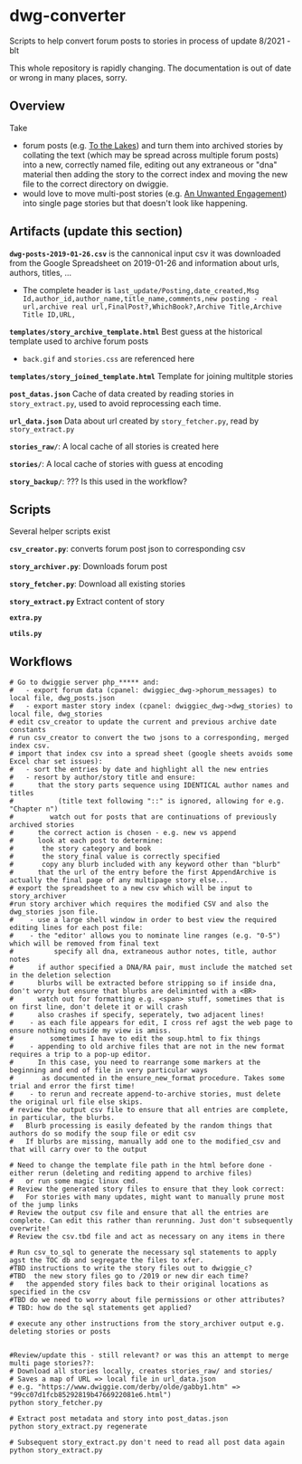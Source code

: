 # dwg-converter
Scripts to help convert forum posts to stories
in process of update 8/2021 - blt

This whole repository is rapidly changing. The documentation is out of date or wrong in many places, sorry.

## Overview

Take
 * forum posts (e.g. [To the Lakes](https://www.dwiggie.com/phorum/read.php?5,124030)) and turn them into archived stories by collating the text (which may be spread across multiple forum posts) into a new, correctly named file, editing out any extraneous or "dna" material then adding the story to the correct index and moving the new file to the correct directory on dwiggie.
 * would love to move multi-post stories (e.g. [An Unwanted Engagement](https://www.dwiggie.com/derby/jessil1b.htm)) into single page stories but that doesn't look like happening.

## Artifacts (update this section)

**`dwg-posts-2019-01-26.csv`** is the cannonical input csv it was downloaded from the Google Spreadsheet on 2019-01-26 and information about urls, authors, titles, ...
  * The complete header is ```last_update/Posting,date_created,Msg Id,author_id,author_name,title_name,comments,new posting - real url,archive real url,FinalPost?,WhichBook?,Archive Title,Archive Title ID,URL,```

**`templates/story_archive_template.html`** Best guess at the historical template used to archive forum posts
  * `back.gif` and `stories.css` are referenced here

**`templates/story_joined_template.html`** Template for joining multitple stories

**`post_datas.json`** Cache of data created by reading stories in `story_extract.py`, used to avoid reprocessing each time.

**`url_data.json`** Data about url created by `story_fetcher.py`, read by `story_extract.py`

**`stories_raw/`**: A local cache of all stories is created here

**`stories/`**: A local cache of stories with guess at encoding

**`story_backup/`**: ??? Is this used in the workflow?

## Scripts

Several helper scripts exist

**`csv_creator.py`**: converts forum post json to corresponding csv

**`story_archiver.py`**: Downloads forum post

**`story_fetcher.py`**: Download all existing stories

**`story_extract.py`** Extract content of story

**`extra.py`**

**`utils.py`**

## Workflows

```
# Go to dwiggie server php_***** and:
#	- export forum data (cpanel: dwiggiec_dwg->phorum_messages) to local file, dwg_posts.json
#	- export master story index (cpanel: dwiggiec_dwg->dwg_stories) to local file, dwg_stories
# edit csv_creator to update the current and previous archive date constants
# run csv_creator to convert the two jsons to a corresponding, merged index csv.
# import that index csv into a spread sheet (google sheets avoids some Excel char set issues):
#	- sort the entries by date and highlight all the new entries
#	- resort by author/story title and ensure:
#	   that the story parts sequence using IDENTICAL author names and titles
#	        (title text following "::" is ignored, allowing for e.g. "Chapter n")  
#	      watch out for posts that are continuations of previously archived stories
#	   the correct action is chosen - e.g. new vs append
#	   look at each post to determine:
# 		the story category and book
#		the story_final value is correctly specified
#		copy any blurb included with any keyword other than "blurb" 
#	   that the url of the entry before the first AppendArchive is actually the final page of any multipage story else... 
# export the spreadsheet to a new csv which will be input to story_archiver
#run story archiver which requires the modified CSV and also the dwg_stories json file.
#    - use a large shell window in order to best view the required editing lines for each post file:
#    - the "editor' allows you to nominate line ranges (e.g. "0-5") which will be removed from final text
#          specify all dna, extraneous author notes, title, author notes
#	   if author specified a DNA/RA pair, must include the matched set in the deletion selection
#	   blurbs will be extracted before stripping so if inside dna, don't worry but ensure that blurbs are deliminted with a <BR>
#	   watch out for formatting e.g. <span> stuff, sometimes that is on first line, don't delete it or will crash
#	   also crashes if specify, seperately, two adjacent lines!
#    - as each file appears for edit, I cross ref agst the web page to ensure nothing outside my view is amiss. 
#         sometimes I have to edit the soup.html to fix things 
#    - appending to old archive files that are not in the new format requires a trip to a pop-up editor.
#	   In this case, you need to rearrange some markers at the beginning and end of file in very particular ways
#		as documented in the ensure_new_format procedure. Takes some trial and error the first time!
#    - to rerun and recreate append-to-archive stories, must delete the original url file else skips. 
# review the output csv file to ensure that all entries are complete, in particular, the blurbs. 
#	Blurb processing is easily defeated by the random things that authors do so modify the soup file or edit csv
#	If blurbs are missing, manually add one to the modified_csv and that will carry over to the output

# Need to change the template file path in the html before done - either rerun (deleting and rediting append to archive files)
#	or run some magic linux cmd. 
# Review the generated story files to ensure that they look correct:
#	For stories with many updates, might want to manually prune most of the jump links
# Review the output csv file and ensure that all the entries are complete. Can edit this rather than rerunning. Just don't subsequently overwrite!
# Review the csv.tbd file and act as necessary on any items in there

# Run csv_to_sql to generate the necessary sql statements to apply agst the TOC db and segregate the files to xfer. 
#TBD instructions to write the story files out to dwiggie_c?
#TBD  the new story files go to /2019 or new dir each time? 
#   the appended story files back to their original locations as specified in the csv
#TBD do we need to worry about file permissions or other attributes?
# TBD: how do the sql statements get applied?

# execute any other instructions from the story_archiver output e.g. deleting stories or posts


#Review/update this - still relevant? or was this an attempt to merge multi page stories??:
# Download all stories locally, creates stories_raw/ and stories/
# Saves a map of URL => local file in url_data.json
# e.g. "https://www.dwiggie.com/derby/olde/gabby1.htm" => "99cc07d1fcb85292819b4766922081e6.html")
python story_fetcher.py

# Extract post metadata and story into post_datas.json
python story_extract.py regenerate

# Subsequent story_extract.py don't need to read all post data again
python story_extract.py
```

